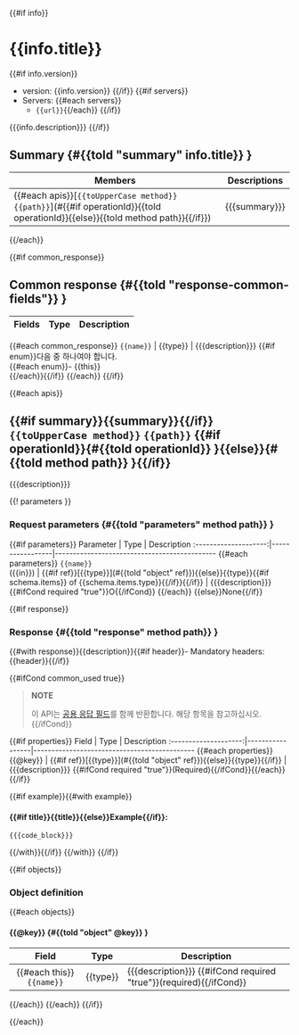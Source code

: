 {{#if info}}
# {{info.title}}
{{#if info.version}}
- version: {{info.version}}
{{/if}}
{{#if servers}}
- Servers: {{#each servers}}
  - `{{url}}`{{/each}}
{{/if}}

{{{info.description}}}
{{/if}}

## Summary {#{{toId "summary" info.title}} }

Members                        | Descriptions
--------------------------------|---------------------------------------------
{{#each apis}}[`{{toUpperCase method}} {{path}}`](#{{#if operationId}}{{toId operationId}}{{else}}{{toId method path}}{{/if}}) | {{{summary}}}
{{/each}}

{{#if common_response}}
## Common response {#{{toId "response-common-fields"}} }

Fields         | Type           | Description
:--------------------:|-----------------|---------------------------------------------
{{#each common_response}}
`{{name}}` | {{type}} | {{{description}}} {{#if enum}}다음 중 하나여야 합니다. <br/>{{#each enum}}- {{this}}<br/>{{/each}}{{/if}}
{{/each}}
{{/if}}

{{#each apis}}
## {{#if summary}}{{summary}}{{/if}} `{{toUpperCase method}}` `{{path}}` {{#if operationId}}{#{{toId operationId}} }{{else}}{#{{toId method path}} }{{/if}}

{{{description}}}

{{! parameters }}
### Request parameters {#{{toId "parameters" method path}} }

{{#if parameters}}
Parameter         | Type           | Description
:--------------------:|-----------------|---------------------------------------------
{{#each parameters}}
`{{name}}`<br/>({{in}}) | {{#if ref}}[{{type}}](#{{toId "object" ref}}){{else}}{{type}}{{#if schema.items}} of {{schema.items.type}}{{/if}}{{/if}} | {{{description}}}  {{#ifCond required "true"}}O{{/ifCond}}
{{/each}}
{{else}}None{{/if}}

{{#if response}}
### Response {#{{toId "response" method path}} }
{{#with response}}{{description}}{{#if header}}- Mandatory headers: {{header}}{{/if}}

{{#ifCond common_used true}}
> **NOTE**
>
> 이 API는 [공용 응답 필드](#response-common-fields)를 함께 반환합니다. 해당 항목을 참고하십시오.
{{/ifCond}}

{{#if properties}}
Field              | Type           | Description
:--------------------:|-----------------|---------------------------------------------
{{#each properties}}{{@key}} | {{#if ref}}[{{type}}](#{{toId "object" ref}}){{else}}{{type}}{{/if}} | {{{description}}} {{#ifCond required "true"}}(Required){{/ifCond}}{{/each}}
{{/if}}

{{#if example}}{{#with example}}
#### {{#if title}}{{title}}{{else}}Example{{/if}}:
```{{#if language}}{{language}}{{else}}json{{/if}}
{{{code_block}}}
```
{{/with}}{{/if}}
{{/with}}
{{/if}}

{{#if objects}}
### Object definition

{{#each objects}}
#### {{@key}} {#{{toId "object" @key}} }

Field              | Type           | Description
:--------------------:|-----------------|---------------------------------------------
{{#each this}} `{{name}}` | {{type}} | {{{description}}} {{#ifCond required "true"}}(required){{/ifCond}}
{{/each}}
{{/each}}
{{/if}}

{{/each}}
